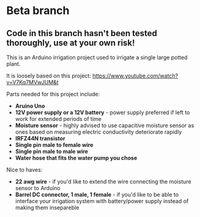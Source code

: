 # Beta branch
## Code in this branch hasn't been tested thoroughly, use at your own risk!

This is an Arduino irrigation project used to irrigate a single large 
potted plant.

It is loosely based on this project: 
https://www.youtube.com/watch?v=V7Kq7MVwJUM&t

Parts needed for this project include:
- **Aruino Uno**
- **12V power supply or a 12V battery** - power supply preferred if 
  left to work for extended periods of time
- **Moisture sensor** - highly advised to use capacitive moisture sensor 
  as ones based on measuring electric conductivity deteriorate rapidly
- **IRFZ44N transistor** 
- **Single pin male to female wire**
- **Single pin male to male wire**
- **Water hose that fits the water pump you chose**

Nice to haves:
- **22 awg wire** - if you'd like to extend the wire connecting the moisture
  sensor to Arduino
- **Barrel DC connector, 1 male, 1 female** - if you'd like to be able to 
  interface your irrigation system with battery/power supply instead of making 
  them insepareble 
